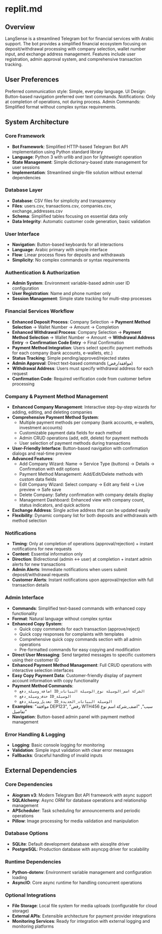 # replit.md

## Overview

LangSense is a streamlined Telegram bot for financial services with Arabic support. The bot provides a simplified financial ecosystem focusing on deposit/withdrawal processing with company selection, wallet number input, and exchange address management. Features include user registration, admin approval system, and comprehensive transaction tracking.

## User Preferences

Preferred communication style: Simple, everyday language.
UI Design: Button-based navigation preferred over text commands.
Notifications: Only at completion of operations, not during process.
Admin Commands: Simplified format without complex syntax requirements.

## System Architecture

### Core Framework
- **Bot Framework**: Simplified HTTP-based Telegram Bot API implementation using Python standard library
- **Language**: Python 3 with urllib and json for lightweight operation
- **State Management**: Simple dictionary-based state management for user sessions
- **Implementation**: Streamlined single-file solution without external dependencies

### Database Layer
- **Database**: CSV files for simplicity and transparency
- **Files**: users.csv, transactions.csv, companies.csv, exchange_addresses.csv
- **Schema**: Simplified tables focusing on essential data only
- **Data Integrity**: Automatic customer code generation, basic validation

### User Interface
- **Navigation**: Button-based keyboards for all interactions
- **Language**: Arabic primary with simple interface
- **Flow**: Linear process flows for deposits and withdrawals
- **Simplicity**: No complex commands or syntax requirements

### Authentication & Authorization
- **Admin System**: Environment variable-based admin user ID configuration
- **User Registration**: Name and phone number only
- **Session Management**: Simple state tracking for multi-step processes

### Financial Services Workflow
- **Enhanced Deposit Process**: Company Selection → **Payment Method Selection** → Wallet Number → Amount → Completion
- **Enhanced Withdrawal Process**: Company Selection → **Payment Method Selection** → Wallet Number → Amount → **Withdrawal Address Entry** → **Confirmation Code Entry** → Final Confirmation
- **Payment Method Integration**: Users select specific payment methods for each company (bank accounts, e-wallets, etc.)
- **Status Tracking**: Simple pending/approved/rejected states
- **Admin Approval**: Direct text-based commands (موافقة/رفض)
- **Withdrawal Address**: Users must specify withdrawal address for each request
- **Confirmation Code**: Required verification code from customer before processing

### Company & Payment Method Management
- **Enhanced Company Management**: Interactive step-by-step wizards for adding, editing, and deleting companies
- **Comprehensive Payment Method System**: 
  - Multiple payment methods per company (bank accounts, e-wallets, investment accounts)
  - Customizable payment data fields for each method
  - Admin CRUD operations (add, edit, delete) for payment methods
  - User selection of payment methods during transactions
- **User-Friendly Interface**: Button-based navigation with confirmation dialogs and real-time preview
- **Advanced Features**: 
  - Add Company Wizard: Name → Service Type (buttons) → Details → Confirmation with edit options
  - Payment Method Management: Add/Edit/Delete methods with custom data fields
  - Edit Company Wizard: Select company → Edit any field → Live preview → Safe save
  - Delete Company: Safety confirmation with company details display
  - Management Dashboard: Enhanced view with company count, status indicators, and quick actions
- **Exchange Address**: Single active address that can be updated easily
- **Flexibility**: Dynamic company list for both deposits and withdrawals with method selection

### Notifications
- **Timing**: Only at completion of operations (approval/rejection) + instant notifications for new requests
- **Content**: Essential information only
- **Direction**: Bidirectional (admin ↔ user) at completion + instant admin alerts for new transactions
- **Admin Alerts**: Immediate notifications when users submit deposit/withdrawal requests
- **Customer Alerts**: Instant notifications upon approval/rejection with full transaction details

### Admin Interface
- **Commands**: Simplified text-based commands with enhanced copy functionality
- **Format**: Natural language without complex syntax
- **Enhanced Copy System**: 
  - Quick copy commands for each transaction (approve/reject)
  - Quick copy responses for complaints with templates
  - Comprehensive quick copy commands section with all admin operations
  - Pre-formatted commands for easy copying and modification
- **Direct User Messaging**: Send targeted messages to specific customers using their customer ID
- **Enhanced Payment Method Management**: Full CRUD operations with interactive selection interfaces
- **Easy Copy Payment Data**: Customer-friendly display of payment account information with copy functionality
- **Payment Method Commands**: 
  - `اضافة_وسيلة_دفع ID_الشركة اسم_الوسيلة نوع_الوسيلة البيانات`
  - `حذف_وسيلة_دفع ID_الوسيلة`
  - `تعديل_وسيلة_دفع ID_الوسيلة البيانات_الجديدة`
- **Examples**: "موافقة DEP123", "رفض WTH456 سبب", "اضف_شركة اسم نوع تفاصيل"
- **Navigation**: Button-based admin panel with payment method management

### Error Handling & Logging
- **Logging**: Basic console logging for monitoring
- **Validation**: Simple input validation with clear error messages
- **Fallbacks**: Graceful handling of invalid inputs

## External Dependencies

### Core Dependencies
- **Aiogram v3**: Modern Telegram Bot API framework with async support
- **SQLAlchemy**: Async ORM for database operations and relationship management
- **APScheduler**: Task scheduling for announcements and periodic operations
- **Pillow**: Image processing for media validation and manipulation

### Database Options
- **SQLite**: Default development database with aiosqlite driver
- **PostgreSQL**: Production database with asyncpg driver for scalability

### Runtime Dependencies
- **Python-dotenv**: Environment variable management and configuration loading
- **AsyncIO**: Core async runtime for handling concurrent operations

### Optional Integrations
- **File Storage**: Local file system for media uploads (configurable for cloud storage)
- **External APIs**: Extensible architecture for payment provider integrations
- **Monitoring Services**: Ready for integration with external logging and monitoring platforms